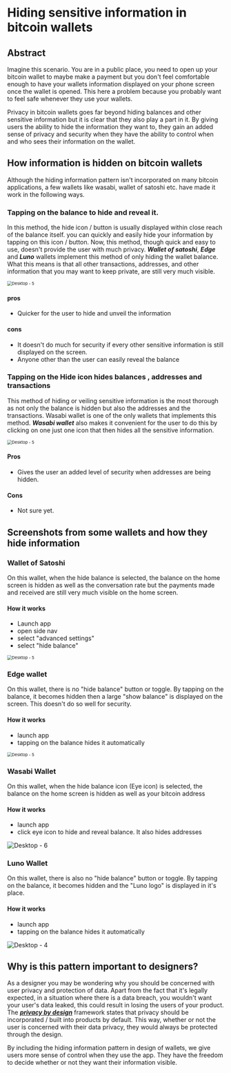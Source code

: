 # Hiding sensitive information in bitcoin wallets

## Abstract

Imagine this scenario. You are  in a public place, you need to open up your bitcoin wallet to maybe make a payment but you don't feel comfortable enough to have your wallets information displayed on your phone screen once the wallet is opened. This here a problem because you probably want to feel safe whenever they use your wallets.

Privacy in bitcoin wallets goes far beyond hiding balances and other sensitive information  but it is clear that they also play a part in it. By giving users the ability to hide the information they want to,  they gain an added sense of privacy and security when they have the ability to control when and who sees their information on the wallet.



## How information is hidden on bitcoin wallets

Although the hiding information pattern isn't incorporated on many bitcoin applications, a few wallets like wasabi, wallet of satoshi etc. have made it work in the following ways.



### Tapping on the balance to hide and reveal it. 

In this method, the hide icon / button is usually displayed within close reach of the balance itself. you can quickly and easily hide your information by tapping on this icon / button. Now, this method, though quick and easy to use, doesn't provide the user with much privacy. ***Wallet of satoshi***, ***Edge***  and ***Luno*** wallets implement this method of only hiding the wallet balance. What this means is that all other transactions, addresses, and other information that you may want to keep private, are still very much visible.

<img src="assets/img/Frame 122.png" alt="Desktop - 5" style="zoom:67%;" />



#### pros

- Quicker for the user to hide and unveil the information

#### cons

- It doesn't do much for security if every other sensitive information is still displayed on the screen.
- Anyone other than the user can easily reveal the balance



### Tapping on the Hide icon hides balances , addresses  and transactions 

This method of hiding or veiling sensitive information is the most thorough as not only the balance is hidden but also the addresses and the transactions. Wasabi wallet is one of the only wallets that implements this method. ***Wasabi wallet*** also  makes it convenient for the user to do this by clicking on one just one icon that then hides all the sensitive information.

<img src="assets/img/Frame 121.png" alt="Desktop - 5" style="zoom:67%;" />

#### Pros

- Gives the user an added level of security when addresses are being hidden.

#### Cons

- Not sure yet.



## Screenshots from some wallets and how they hide information

### Wallet of Satoshi

On this wallet,  when the hide balance is selected, the balance on the home screen is hidden as well as the conversation rate but the payments made and received are still very much visible on the home screen. 

#### How it works

- Launch app
- open side nav
- select "advanced settings"
- select "hide balance" 

<img src="assets/img/Desktop - 5.png" alt="Desktop - 5" style="zoom:67%;" />



### Edge wallet

On this wallet,  there is no "hide balance" button or toggle. By tapping on the balance, it becomes hidden then a large "show balance" is displayed on the screen. This doesn't do so well for security.

#### How it works

- launch app
- tapping on the balance hides it automatically

<img src="assets/img/Desktop - 3.png" alt="Desktop - 5" style="zoom:67%;" />





### Wasabi Wallet

On this wallet, when the hide balance icon (Eye icon) is selected, the  balance on the home screen is hidden as well as your bitcoin address 

#### How it works

- launch app
- click eye icon to hide and reveal balance. It also hides addresses

<img src="assets/img/Desktop - 6.png" alt="Desktop - 6" style="zoom:100%;" />



### Luno Wallet

On this wallet,  there is also no "hide balance" button or toggle. By tapping on the balance, it becomes hidden and the "Luno logo" is displayed in it's place.

#### How it works

- launch app
- tapping on the balance hides it automatically

<img src="assets/img/Desktop - 4.png" alt="Desktop - 4" style="zoom:100%;" />



## Why is this pattern important to designers?

As a designer you may be wondering why you should be concerned with user privacy and protection of data. Apart from the fact that it's legally expected, in a situation where there is a data breach, you wouldn't want your user's data leaked, this could result in losing the users of your product. The [***privacy by design***](https://en.wikipedia.org/wiki/Privacy_by_design) framework states that privacy should be incorporated / built into products by default. This way, whether or not the user is concerned with their data privacy, they would always be protected through the design. 

By including the hiding information pattern in design of wallets, we give users more sense of control when they use the app. They have the freedom to decide whether or not they want their information visible. 





[^1]: https://medium.com/@olanrewajusodiq64/the-ui-ux-of-hide-balance-designing-to-improve-asset-security-e4b20668f315
[^2]: https://www.invisionapp.com/inside-design/designing-for-privacy/
[^3]: https://uxdesign.cc/how-to-design-with-privacy-in-mind-24c96cfc2611







